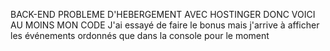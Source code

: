 BACK-END
PROBLEME D'HEBERGEMENT AVEC HOSTINGER DONC VOICI AU MOINS MON CODE 
J'ai essayé de faire le bonus mais j'arrive à afficher les événements ordonnés que dans la console pour le moment
